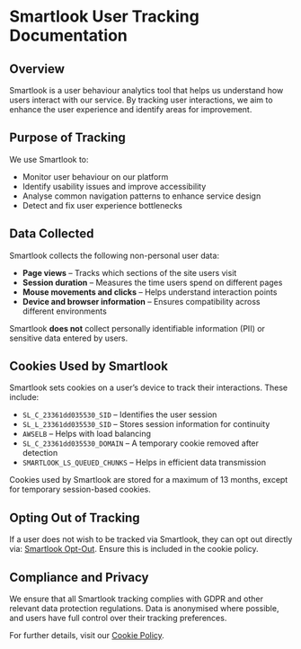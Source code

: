 # Smartlook User Tracking Documentation

## Overview

Smartlook is a user behaviour analytics tool that helps us understand how users interact with our service. By tracking user interactions, we aim to enhance the user experience and identify areas for improvement.

## Purpose of Tracking

We use Smartlook to:

- Monitor user behaviour on our platform
- Identify usability issues and improve accessibility
- Analyse common navigation patterns to enhance service design
- Detect and fix user experience bottlenecks

## Data Collected

Smartlook collects the following non-personal user data:

- **Page views** – Tracks which sections of the site users visit
- **Session duration** – Measures the time users spend on different pages
- **Mouse movements and clicks** – Helps understand interaction points
- **Device and browser information** – Ensures compatibility across different environments

Smartlook **does not** collect personally identifiable information (PII) or sensitive data entered by users.

## Cookies Used by Smartlook

Smartlook sets cookies on a user’s device to track their interactions. These include:

- `SL_C_23361dd035530_SID` – Identifies the user session
- `SL_L_23361dd035530_SID` – Stores session information for continuity
- `AWSELB` – Helps with load balancing
- `SL_C_23361dd035530_DOMAIN` – A temporary cookie removed after detection
- `SMARTLOOK_LS_QUEUED_CHUNKS` – Helps in efficient data transmission

Cookies used by Smartlook are stored for a maximum of 13 months, except for temporary session-based cookies.

## Opting Out of Tracking

If a user does not wish to be tracked via Smartlook, they can opt out directly via: [Smartlook Opt-Out](https://www.smartlook.com/opt-out). Ensure this is included in the cookie policy.

## Compliance and Privacy

We ensure that all Smartlook tracking complies with GDPR and other relevant data protection regulations. Data is anonymised where possible, and users have full control over their tracking preferences.

For further details, visit our [Cookie Policy](https://submit.planning.data.gov.uk/cookies#smartlook-cookies-optional).
